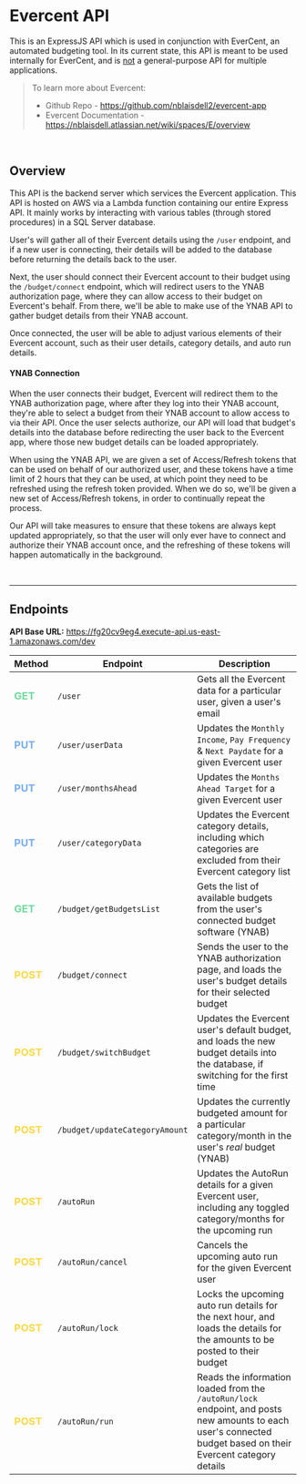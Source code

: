 # Evercent API

This is an ExpressJS API which is used in conjunction with EverCent, an automated budgeting tool.
In its current state, this API is meant to be used internally for EverCent, and is <u>not</u> a general-purpose API for multiple applications.

> To learn more about Evercent:
>
> - Github Repo - https://github.com/nblaisdell2/evercent-app
> - Evercent Documentation - https://nblaisdell.atlassian.net/wiki/spaces/E/overview

<br/>

## Overview

This API is the backend server which services the Evercent application. This API is hosted on AWS via a Lambda function containing our entire Express API. It mainly works by interacting with various tables (through stored procedures) in a SQL Server database.

User's will gather all of their Evercent details using the `/user` endpoint, and if a new user is connecting, their details will be added to the database before returning the details back to the user.

Next, the user should connect their Evercent account to their budget using the `/budget/connect` endpoint, which will redirect users to the YNAB authorization page, where they can allow access to their budget on Evercent's behalf. From there, we'll be able to make use of the YNAB API to gather budget details from their YNAB account.

Once connected, the user will be able to adjust various elements of their Evercent account, such as their user details, category details, and auto run details.
<br/>

#### YNAB Connection

When the user connects their budget, Evercent will redirect them to the YNAB authorization page, where after they log into their YNAB account, they're able to select a budget from their YNAB account to allow access to via their API. Once the user selects authorize, our API will load that budget's details into the database before redirecting the user back to the Evercent app, where those new budget details can be loaded appropriately.

When using the YNAB API, we are given a set of Access/Refresh tokens that can be used on behalf of our authorized user, and these tokens have a time limit of 2 hours that they can be used, at which point they need to be refreshed using the refresh token provided. When we do so, we'll be given a new set of Access/Refresh tokens, in order to continually repeat the process.

Our API will take measures to ensure that these tokens are always kept updated appropriately, so that the user will only ever have to connect and authorize their YNAB account once, and the refreshing of these tokens will happen automatically in the background.

<br/>

---

## Endpoints

**API Base URL:** https://fg20cv9eg4.execute-api.us-east-1.amazonaws.com/dev

| Method                                                                  | Endpoint                       | Description                                                                                                                                                    |
| ----------------------------------------------------------------------- | ------------------------------ | -------------------------------------------------------------------------------------------------------------------------------------------------------------- |
| <span style="color:#6BDD9A;font-weight:bold;font-size:18px">GET</span>  | `/user`                        | Gets all the Evercent data for a particular user, given a user's email                                                                                         |
| <span style="color:#74AEF6;font-weight:bold;font-size:18px">PUT</span>  | `/user/userData`               | Updates the `Monthly Income`, `Pay Frequency` & `Next Paydate` for a given Evercent user                                                                       |
| <span style="color:#74AEF6;font-weight:bold;font-size:18px">PUT</span>  | `/user/monthsAhead`            | Updates the `Months Ahead Target` for a given Evercent user                                                                                                    |
| <span style="color:#74AEF6;font-weight:bold;font-size:18px">PUT</span>  | `/user/categoryData`           | Updates the Evercent category details, including which categories are excluded from their Evercent category list                                               |
| <span style="color:#6BDD9A;font-weight:bold;font-size:18px">GET</span>  | `/budget/getBudgetsList`       | Gets the list of available budgets from the user's connected budget software (YNAB)                                                                            |
| <span style="color:#FFD93E;font-weight:bold;font-size:18px">POST</span> | `/budget/connect`              | Sends the user to the YNAB authorization page, and loads the user's budget details for their selected budget                                                   |
| <span style="color:#FFD93E;font-weight:bold;font-size:18px">POST</span> | `/budget/switchBudget`         | Updates the Evercent user's default budget, and loads the new budget details into the database, if switching for the first time                                |
| <span style="color:#FFD93E;font-weight:bold;font-size:18px">POST</span> | `/budget/updateCategoryAmount` | Updates the currently budgeted amount for a particular category/month in the user's _real_ budget (YNAB)                                                       |
| <span style="color:#FFD93E;font-weight:bold;font-size:18px">POST</span> | `/autoRun`                     | Updates the AutoRun details for a given Evercent user, including any toggled category/months for the upcoming run                                              |
| <span style="color:#FFD93E;font-weight:bold;font-size:18px">POST</span> | `/autoRun/cancel`              | Cancels the upcoming auto run for the given Evercent user                                                                                                      |
| <span style="color:#FFD93E;font-weight:bold;font-size:18px">POST</span> | `/autoRun/lock`                | Locks the upcoming auto run details for the next hour, and loads the details for the amounts to be posted to their budget                                      |
| <span style="color:#FFD93E;font-weight:bold;font-size:18px">POST</span> | `/autoRun/run`                 | Reads the information loaded from the `/autoRun/lock` endpoint, and posts new amounts to each user's connected budget based on their Evercent category details |
